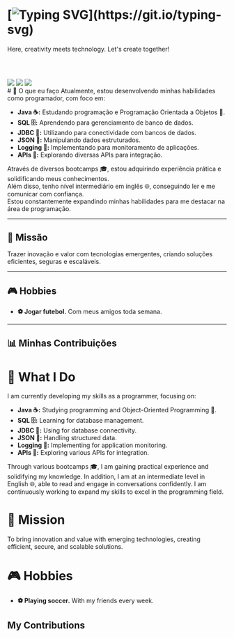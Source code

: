 # [![Typing SVG](https://readme-typing-svg.herokuapp.com?font=Fira+Code&size=24&pause=1000&color=45&width=600&lines=Hello!+My+name+is+Adílio,+I'm+Back-end!.;Sejam+bem+vindos%2C+esse+é+meu+GitHub.)](https://git.io/typing-svg)


Here, creativity meets technology. Let's create together!

<div style="display: inline_block"><br>
</div>
  
  ##
 
<div> 
  <a href="https://www.instagram.com/adilio.dossantos.73/?igsh=emZobzVlbXVnbmFm#" target="_blank"><img src="https://img.shields.io/badge/-Instagram-%23E4405F?style=for-the-badge&logo=instagram&logoColor=white" target="_blank"></a>
  <a href = "mailto:contatorafaballerini@gmail.com"><img src="https://img.shields.io/badge/-Gmail-%23333?style=for-the-badge&logo=gmail&logoColor=white" target="_blank"></a>
   <a href="https://www.linkedin.com/in/adilio-santos-9048b8220/" target="_blank"><img src="https://img.shields.io/badge/-LinkedIn-%230077B5?style=for-the-badge&logo=linkedin&logoColor=white" target="_blank"></a> 
   
</div>
# 🚀 O que eu faço  
Atualmente, estou desenvolvendo minhas habilidades como programador, com foco em:  

- **Java ☕:** Estudando programação e Programação Orientada a Objetos 🧩.  
- **SQL 🗄️:** Aprendendo para gerenciamento de banco de dados.  
- **JDBC 🔌:** Utilizando para conectividade com bancos de dados.  
- **JSON 📄:** Manipulando dados estruturados.  
- **Logging 📝:** Implementando para monitoramento de aplicações.  
- **APIs 🔗:** Explorando diversas APIs para integração.  

Através de diversos bootcamps 🎓, estou adquirindo experiência prática e solidificando meus conhecimentos.  
Além disso, tenho nível intermediário em inglês 🌐, conseguindo ler e me comunicar com confiança.  
Estou constantemente expandindo minhas habilidades para me destacar na área de programação.  

---

## 🎯 Missão  
Trazer inovação e valor com tecnologias emergentes, criando soluções eficientes, seguras e escaláveis.  

---

## 🎮 Hobbies  
- **⚽ Jogar futebol.** Com meus amigos toda semana.  

---

## 📊 Minhas Contribuições  


# 🚀 What I Do
I am currently developing my skills as a programmer, focusing on:

- **Java ☕:** Studying programming and Object-Oriented Programming 🧩.
- **SQL 🗄️:** Learning for database management.
- **JDBC 🔌:** Using for database connectivity.
- **JSON 📄:** Handling structured data.
- **Logging 📝:** Implementing for application monitoring.
- **APIs 🔗:** Exploring various APIs for integration.

Through various bootcamps 🎓, I am gaining practical experience and solidifying my knowledge. In addition, I am at an intermediate level in English 🌐, able to read and engage in conversations confidently. I am continuously working to expand my skills to excel in the programming field.

# 🎯 Mission
To bring innovation and value with emerging technologies, creating efficient, secure, and scalable solutions.

# 🎮 Hobbies
- **⚽ Playing soccer.** With my friends every week.

## My Contributions
